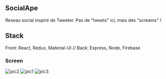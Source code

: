 
## SocialApe 
Reseau social inspiré de Tweeter. Pas de "tweets" ici, mais des "screams" !

## Stack

Front: React, Redux, Material-UI //
Back: Express, Node, Firebase

### Screen
![pic2](https://i.ibb.co/N1LJ8Rr/Home.jpg)
![pic1](https://i.ibb.co/zQKdx2L/notif.png)
![pic3](https://i.ibb.co/9vXkTtv/comment.png)

